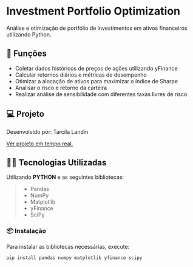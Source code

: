 # Investment Portfolio Optimization

Análise e otimização de portfólio de investimentos em ativos financeiros utilizando Python.

## 🔧 Funções

- Coletar dados históricos de preços de ações utilizando yFinance
- Calcular retornos diários e métricas de desempenho
- Otimizar a alocação de ativos para maximizar o índice de Sharpe
- Analisar o risco e retorno da carteira
- Realizar análise de sensibilidade com diferentes taxas livres de risco

## 💻 Projeto
Desenvolvido por: Tarcila Landin

<a href="https://investmentportfoliooptimization-o5vhuds6sz2efyimyspgpa.streamlit.app">Ver projeto em tempo real.</a>

## 👨‍💻 Tecnologias Utilizadas

Utilizando **PYTHON** e as seguintes bibliotecas:
> - Pandas
> - NumPy
> - Matplotlib
> - yFinance
> - SciPy

### 📦 Instalação

Para instalar as bibliotecas necessárias, execute:
```bash
pip install pandas numpy matplotlib yfinance scipy
